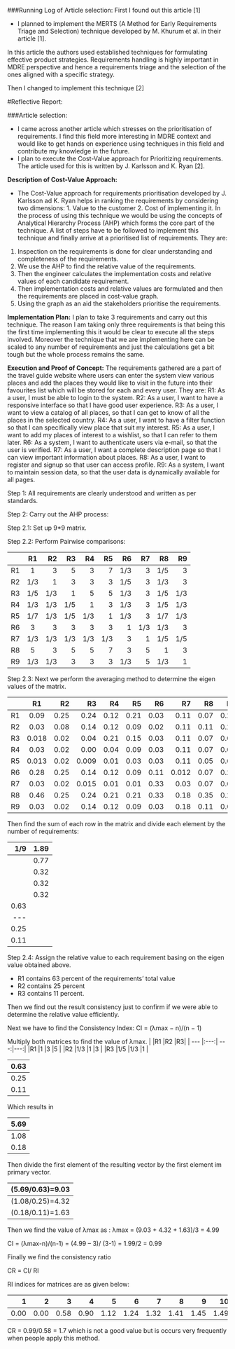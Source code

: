###Running Log of Article selection:
First I found out this article [1]
-	I planned to implement the MERTS (A Method for Early Requirements Triage and Selection) technique developed by M. Khurum et al. in their article [1]. 

In this article the authors used established techniques for formulating effective product strategies. Requirements handling is highly important in MDRE perspective and hence a requirements triage and the selection of the ones aligned with a specific strategy.
 
Then I changed to implement this technique [2]

#Reflective Report:

###Article selection:

-	I came across another article which stresses on the prioritisation of requirements. I find this field more interesting in MDRE context and would like to get hands on experience using techniques in this field and contribute my knowledge in the future. 
-	I plan to execute the Cost-Value approach for Prioritizing requirements. The article used for this is written by J. Karlsson and K. Ryan [2].

**Description of Cost-Value Approach:**

-	The Cost-Value approach for requirements prioritisation developed by J. Karlsson ad K. Ryan helps in ranking the requirements by considering two dimensions: 1. Value to the customer 2. Cost of implementing it. In the process of using this technique we would be using the concepts of Analytical Hierarchy Process (AHP) which forms the core part of the technique. A list of steps have to be followed to implement this technique and finally arrive at a prioritised list of requirements. They are: 

1. Inspection on the requirements is done for clear understanding and completeness of the requirements.
2. We use the AHP to find the relative value of the requirements.
3. Then the engineer calculates the implementation costs and relative values of each candidate requirement.
4. Then implementation costs and relative values are formulated and then the requirements are placed in cost-value graph. 
5. Using the graph as an aid the stakeholders prioritise the requirements.

**Implementation Plan:**
I plan to take 3 requirements and carry out this technique. The reason I am taking only three requirements is that being this the first time implementing this it would be clear to execute all the steps involved. Moreover the technique that we are implementing here can be scaled to any number of requirements and just the calculations get a bit tough but the whole process remains the same.

**Execution and Proof of Concept:**
  The requirements gathered are a part of the travel guide website where users can enter the system view various places and add the places they would like to visit in the future into their favourites list which will be stored for each and every user. They are: 
R1: As a user, I must be able to login to the system.
R2: As a user, I want to have a responsive interface so that I have good user experience.
R3: As a user, I want to view a catalog of all places, so that I can get to know of all the places in the selected country.
R4: As a user, I want to have a filter function so that I can specifically view place that suit my interest.
R5: As a user, I want to add my places of interest to a wishlist, so that I can refer to them later.
R6: As a system, I want to authenticate users via e-mail, so that the user is verified.
R7: As a user, I want a complete description page so that I can view important information about places.
R8: As a user, I want to register and signup so that user can access profile.
R9: As a system, I want to maintain session data, so that the user data is dynamically available for all pages.

Step 1: All requirements are clearly understood and written as per standards.

Step 2: Carry out the AHP process:

Step 2.1: Set up 9*9 matrix.

Step 2.2: Perform Pairwise comparisons: 

|       |R1	|R2	|R3|R4|R5|R6|R7|R8|R9|
| --- |:---:| ---:|---:|---:|---:|---:|---:|---:|---:|
|R1	|1	|3	|5 |3|7|1/3|3|1/5|3
|R2	|1/3	|1	|3 |3|3|1/5|3|1/3|3
|R3	|1/5	|1/3	|1 |5|5|1/3|3|1/5|1/3
|R4	|1/3|1/3|1/5|1|3|1/3|3|1/5|1/3
|R5	|1/7|1/3|1/5|1/3|1|1/3|3|1/7|1/3
|R6	|3|3|3|3|3|1|1/3|1/3|3
|R7	|1/3|1/3|1/3|1/3|1/3|3|1|1/5|1/5
|R8	|5|3|5|5|7|3|5|1|3
|R9	|1/3|1/3|3|3|3|1/3|5|1/3|1
  
Step 2.3: Next we perform the averaging method to determine the eigen values of the matrix.

|       |R1	|R2	|R3|R4|R5|R6|R7|R8|R9|
| --- |:---:| ---:|---:|---:|---:|---:|---:|---:|---:|
|R1	|0.09|0.25|0.24|0.12|0.21|0.03|0.11|0.07|0.21
|R2	|0.03|0.08|0.14|0.12|0.09|0.02|0.11|0.11|0.21
|R3	|0.018|0.02|0.04|0.21|	0.15|	0.03|	0.11|	0.07|	0.02
|R4	|0.03|0.02	|0.00|	0.04|	0.09|	0.03|	0.11|	0.07|	0.02
|R5	|0.013|0.02|	0.009|	0.01|	0.03|	0.03|	0.11|	0.05|	0.02
|R6	|0.28|0.25|	0.14|	0.12|	0.09|	0.11|	0.012|	0.07|	0.21
|R7	|0.03|0.02|	0.015|	0.01|	0.01|	0.33|	0.03|	0.07|	0.01
|R8	|0.46|0.25|	0.24|	0.21|	0.21|	0.33|	0.18|	0.35|	0.21
|R9	|0.03|0.02|	0.14|	0.12|	0.09|	0.03|	0.18|	0.11|	0.07


Then find the sum of each row in the matrix and divide each element by the number of requirements:

|1/9 |1.89|
|---:|---:|
|    |0.77|
|    |0.32|
|    |0.32|
|    |0.32|
|0.63|
|---|
|0.25|
|0.11|
	
Step 2.4: Assign the relative value to each requirement basing on the eigen value obtained above.
-	R1 contains 63 percent of the requirements’ total value
-	R2 contains 25 percent
-	R3 contains 11 percent.

Then we find out the result consistency just to confirm if we were able to determine the relative value efficiently.

Next we have to find the Consistency Index: CI = (λmax − n)/(n − 1)   

Multiply both matrices to find the value of λmax.
|       |R1	|R2	|R3|
| --- |:---:| ---:|---:|
|R1	|1	|3	|5 |
|R2	|1/3	|1	|3 |
|R3	|1/5	|1/3	|1 |


|0.63|
|---|
|0.25|
|0.11|

Which results in 

|5.69|
|---|
|1.08|
|0.18|

Then divide the first element of the resulting vector by the first element im primary vector.

|(5.69/0.63)=9.03|
|---|
|(1.08/0.25)=4.32|
|(0.18/0.11)=1.63|
Then we find the value of λmax as : 
λmax = (9.03 + 4.32 + 1.63)/3 = 4.99

CI = (λmax-n)/(n-1) = (4.99 – 3)/ (3-1) = 1.99/2 = 0.99

Finally we find the consistency ratio 

CR = CI/ RI

RI indices for matrices are as given below:

|1	| 2	|3 	|4 	|5	 |6 |7 	|8       |  9      |10      | 11      |12    |13   |  14  |   15|
|---:|---:|---:|---:|---:|---:|---:|---:|---:|---:|---:|---:|---:|---:|---:|
|0.00 | 0.00| 0.58|0.90| 1.12|1.24| 1.32|1.41|1.45|1.49|1.51|1.48|1.56|1.57|1.59|

CR = 0.99/0.58 = 1.7 which is not a good value but is occurs very frequently when people apply this method.

